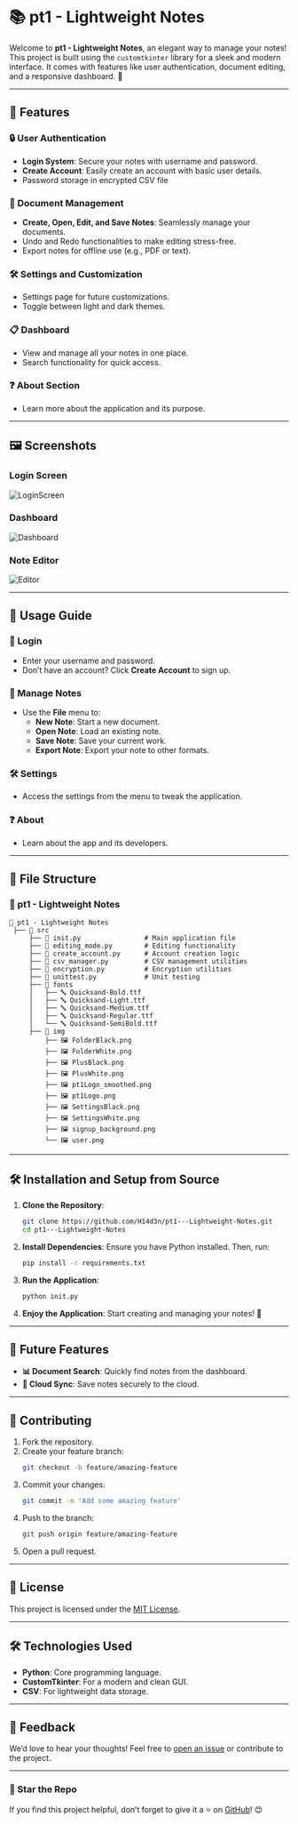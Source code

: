 # 📚 pt1 - Lightweight Notes

Welcome to **pt1 - Lightweight Notes**, an elegant way to manage your notes! This project is built using the `customtkinter` library for a sleek and modern interface. It comes with features like user authentication, document editing, and a responsive dashboard. 🎉

---

## 🌟 Features

### 🔒 User Authentication
- **Login System**: Secure your notes with username and password.
- **Create Account**: Easily create an account with basic user details.
- Password storage in encrypted CSV file

### 📝 Document Management
- **Create, Open, Edit, and Save Notes**: Seamlessly manage your documents.
- Undo and Redo functionalities to make editing stress-free.
- Export notes for offline use (e.g., PDF or text).

### 🛠️ Settings and Customization
- Settings page for future customizations.
- Toggle between light and dark themes.

### 📋 Dashboard
- View and manage all your notes in one place.
- Search functionality for quick access.

### ❓ About Section
- Learn more about the application and its purpose.

---

## 🖼️ Screenshots

### Login Screen
![LoginScreen](https://github.com/user-attachments/assets/0eec9bd4-94f9-444c-a60e-3dda261512f5)

### Dashboard
![Dashboard](https://github.com/user-attachments/assets/5d20b79d-f049-46b1-937c-dcb1c58c17cc)

### Note Editor
![Editor](https://github.com/user-attachments/assets/84e04ca2-bcd4-4281-b706-8a74f1550cd7)

---

## 🚀 Usage Guide

### 🔐 Login
- Enter your username and password.
- Don’t have an account? Click **Create Account** to sign up.

### 📄 Manage Notes
- Use the **File** menu to:
  - **New Note**: Start a new document.
  - **Open Note**: Load an existing note.
  - **Save Note**: Save your current work.
  - **Export Note**: Export your note to other formats.

### 🛠️ Settings
- Access the settings from the menu to tweak the application.

### ❓ About
- Learn about the app and its developers.

---

## 🧩 File Structure

### 📂 pt1 - Lightweight Notes

```
📁 pt1 - Lightweight Notes
 ├── 📁 src
     ├── 📄 init.py                # Main application file
     ├── 📄 editing_mode.py        # Editing functionality
     ├── 📄 create_account.py      # Account creation logic
     ├── 📄 csv_manager.py         # CSV management utilities
     ├── 📄 encryption.py          # Encryption utilities
     ├── 📄 unittest.py            # Unit testing
     ├── 📁 fonts
     │   ├── 🔤 Quicksand-Bold.ttf
     │   ├── 🔤 Quicksand-Light.ttf
     │   ├── 🔤 Quicksand-Medium.ttf
     │   ├── 🔤 Quicksand-Regular.ttf
     │   └── 🔤 Quicksand-SemiBold.ttf
     ├── 📁 img
         ├── 🖼️ FolderBlack.png
         ├── 🖼️ FolderWhite.png
         ├── 🖼️ PlusBlack.png
         ├── 🖼️ PlusWhite.png
         ├── 🖼️ pt1Logo_smoothed.png
         ├── 🖼️ pt1Logo.png
         ├── 🖼️ SettingsBlack.png
         ├── 🖼️ SettingsWhite.png
         ├── 🖼️ signup_background.png
         └── 🖼️ user.png
```

---

## 🛠️ Installation and Setup from Source

1. **Clone the Repository**:
   ```bash
   git clone https://github.com/H14d3n/pt1---Lightweight-Notes.git
   cd pt1---Lightweight-Notes
   ```

2. **Install Dependencies**:
   Ensure you have Python installed. Then, run:
   ```bash
   pip install -r requirements.txt
   ```

3. **Run the Application**:
   ```bash
   python init.py
   ```

4. **Enjoy the Application**:
   Start creating and managing your notes! 🎉

---

## 🔮 Future Features

- **📊 Document Search**: Quickly find notes from the dashboard.
- **🔗 Cloud Sync**: Save notes securely to the cloud.
  
---

## 🤝 Contributing

1. Fork the repository.
2. Create your feature branch:
   ```bash
   git checkout -b feature/amazing-feature
   ```
3. Commit your changes:
   ```bash
   git commit -m 'Add some amazing feature'
   ```
4. Push to the branch:
   ```bash
   git push origin feature/amazing-feature
   ```
5. Open a pull request.

---

## 📄 License

This project is licensed under the [MIT License](LICENSE).

---

## 🛠️ Technologies Used

- **Python**: Core programming language.
- **CustomTkinter**: For a modern and clean GUI.
- **CSV**: For lightweight data storage.

---

## 💬 Feedback

We’d love to hear your thoughts! Feel free to [open an issue](https://github.com/H14d3n/pt1---Lightweight-Notes/issues) or contribute to the project.

---

### 🌟 Star the Repo
If you find this project helpful, don’t forget to give it a ⭐ on [GitHub](https://github.com/H14d3n/pt1---Lightweight-Notes)! 😊

